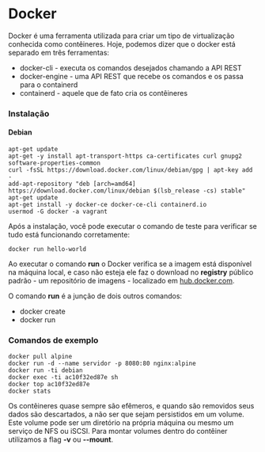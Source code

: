 # Docker

Docker é uma ferramenta utilizada para criar um tipo de virtualização conhecida como contêineres. Hoje, podemos dizer que o docker está separado em três ferramentas:

 - docker-cli - executa os comandos desejados chamando a API REST
 - docker-engine - uma API REST que recebe os comandos e os passa para o containerd
 - containerd - aquele que de fato cria os contêineres

### Instalação

#### Debian

```
apt-get update
apt-get -y install apt-transport-https ca-certificates curl gnupg2 software-properties-common
curl -fsSL https://download.docker.com/linux/debian/gpg | apt-key add -
add-apt-repository "deb [arch=amd64] https://download.docker.com/linux/debian $(lsb_release -cs) stable"
apt-get update
apt-get install -y docker-ce docker-ce-cli containerd.io
usermod -G docker -a vagrant
```

Após a instalação, você pode executar o comando de teste para verificar se tudo está funcionando corretamente:

	docker run hello-world

Ao executar o comando **run** o Docker verifica se a imagem está disponível na máquina local, e caso não esteja ele faz o download no **registry** público padrão - um repositório de imagens - localizado em [hub.docker.com](hub.docker.com).

O comando **run** é a junção de dois outros comandos:

 - docker create
 - docker run
 
 ### Comandos de exemplo
 
 ```
 docker pull alpine
 docker run -d --name servidor -p 8080:80 nginx:alpine
 docker run -ti debian
 docker exec -ti ac10f32ed87e sh
 docker top ac10f32ed87e
 docker stats
 ```
 
 Os contêineres quase sempre são efêmeros, e quando são removidos seus dados são descartados, a não ser que sejam persistidos em um volume. Este volume pode ser um diretório na própria máquina ou mesmo um serviço de NFS ou iSCSI.
 Para montar volumes dentro do contêiner utilizamos a flag **-v** ou **--mount**.
 
 ```
 ```
